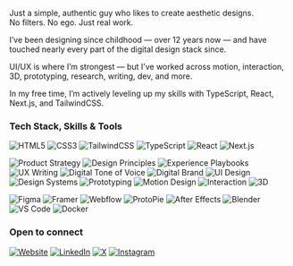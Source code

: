 Just a simple, authentic guy who likes to create aesthetic designs.  
No filters. No ego. Just real work.

I’ve been designing since childhood — over 12 years now — and have touched nearly every part of the digital design stack since.

UI/UX is where I’m strongest — but I’ve worked across motion, interaction, 3D, prototyping, research, writing, dev, and more.

In my free time, I’m actively leveling up my skills with TypeScript, React, Next.js, and TailwindCSS.

### Tech Stack, Skills & Tools

![HTML5](https://img.shields.io/badge/HTML5-E34F26?style=for-the-badge&logo=html5&logoColor=white)
![CSS3](https://img.shields.io/badge/CSS3-1572B6?style=for-the-badge&logo=css3&logoColor=white)
![TailwindCSS](https://img.shields.io/badge/TailwindCSS-38B2AC?style=for-the-badge&logo=tailwind-css&logoColor=white)
![TypeScript](https://img.shields.io/badge/TypeScript-3178C6?style=for-the-badge&logo=typescript&logoColor=white)
![React](https://img.shields.io/badge/React-20232A?style=for-the-badge&logo=react&logoColor=61DAFB)
![Next.js](https://img.shields.io/badge/Next.js-000000?style=for-the-badge&logo=next.js&logoColor=white)

![Product Strategy](https://img.shields.io/badge/Product%20Strategy-D4D4D4?style=for-the-badge&logoColor=black)
![Design Principles](https://img.shields.io/badge/Design%20Principles-D4D4D4?style=for-the-badge&logoColor=black)
![Experience Playbooks](https://img.shields.io/badge/Experience%20Playbooks-D4D4D4?style=for-the-badge&logoColor=black)
![UX Writing](https://img.shields.io/badge/UX%20Writing-D4D4D4?style=for-the-badge&logoColor=black)
![Digital Tone of Voice](https://img.shields.io/badge/Tone%20of%20Voice-D4D4D4?style=for-the-badge&logoColor=black)
![Digital Brand](https://img.shields.io/badge/Digital%20Brand-D4D4D4?style=for-the-badge&logoColor=black)
![UI Design](https://img.shields.io/badge/User%20Interface%20Design-D4D4D4?style=for-the-badge&logoColor=black)
![Design Systems](https://img.shields.io/badge/Design%20Systems-D4D4D4?style=for-the-badge&logoColor=black)
![Prototyping](https://img.shields.io/badge/Prototyping-D4D4D4?style=for-the-badge&logoColor=black)
![Motion Design](https://img.shields.io/badge/Motion%20Design-D4D4D4?style=for-the-badge&logoColor=black)
![Interaction](https://img.shields.io/badge/Interaction%20Design-D4D4D4?style=for-the-badge&logoColor=black)
![3D](https://img.shields.io/badge/3D%20Design-D4D4D4?style=for-the-badge&logoColor=black)

![Figma](https://img.shields.io/badge/Figma-F24E1E?style=for-the-badge&logo=figma&logoColor=white)
![Framer](https://img.shields.io/badge/Framer-0055FF?style=for-the-badge&logo=framer&logoColor=white)
![Webflow](https://img.shields.io/badge/Webflow-4353FF?style=for-the-badge&logo=webflow&logoColor=white)
![ProtoPie](https://img.shields.io/badge/ProtoPie-8E44AD?style=for-the-badge&logo=protpie&logoColor=white)
![After Effects](https://img.shields.io/badge/After%20Effects-9999FF?style=for-the-badge&logo=adobeaftereffects&logoColor=white)
![Blender](https://img.shields.io/badge/Blender-F5792A?style=for-the-badge&logo=blender&logoColor=white)
![VS Code](https://img.shields.io/badge/VS%20Code-007ACC?style=for-the-badge&logo=visualstudiocode&logoColor=white)
![Docker](https://img.shields.io/badge/Docker-2496ED?style=for-the-badge&logo=docker&logoColor=white)

### Open to connect

[![Website](https://img.shields.io/badge/Website-000000?style=for-the-badge&logo=aboutdotme&logoColor=white)](https://www.devlified.com)
[![LinkedIn](https://img.shields.io/badge/LinkedIn-0A66C2?style=for-the-badge&logo=linkedin&logoColor=white)](https://www.linkedin.com/in/mert-ao/)
[![X](https://img.shields.io/badge/X-000000?style=for-the-badge&logo=x&logoColor=white)](https://x.com/meert_ao)
[![Instagram](https://img.shields.io/badge/Instagram-E4405F?style=for-the-badge&logo=instagram&logoColor=white)](https://www.instagram.com/meert_ao/)
